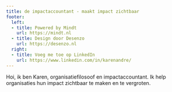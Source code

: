 ```yaml
---
title: de impactaccountant - maakt impact zichtbaar
footer:
  left:
  - title: Powered by Mindt
    url: https://mindt.nl
  - title: Design door Desenzo
    url: https://desenzo.nl
  right:
  - title: Voeg me toe op LinkedIn
    url: https://www.linkedin.com/in/karenandre/
---
```

Hoi, ik ben Karen, organisatiefilosoof en impactaccountant. Ik help organisaties hun impact zichtbaar te maken en te vergroten.